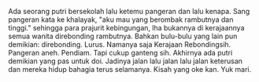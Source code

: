 Ada seorang putri bersekolah lalu ketemu pangeran dan lalu kenapa. Sang pangeran kata ke khalayak, "aku mau yang berombak rambutnya dan tinggi." sehingga para prajurit kebingungan, lha bukannya di kerajaannya semua wanita direbonding rambutnya. Bahkan bulu-bulu yang lain pun demikian: direbonding. Lurus. Namanya saja Kerajaan Rebondingsih. Pangeran aneh. Pendiam. Tapi cukup ganteng sih. Akhirnya ada putri demikian yang pas untuk doi. Jadinya jalan lalu jalan lalu jalan keterusan dan mereka hidup bahagia terus selamanya. Kisah yang oke kan. Yuk mari.
